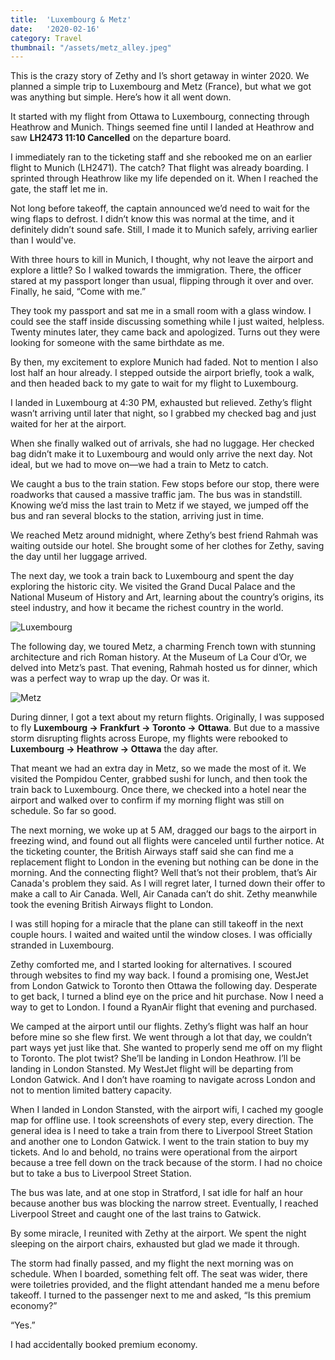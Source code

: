 ```yaml
---
title:  'Luxembourg & Metz'
date:   '2020-02-16'
category: Travel
thumbnail: "/assets/metz_alley.jpeg"
---
```


This is the crazy story of Zethy and I’s short getaway in winter 2020. We planned a simple trip to Luxembourg and Metz (France), but what we got was anything but simple. Here’s how it all went down.

It started with my flight from Ottawa to Luxembourg, connecting through Heathrow and Munich. Things seemed fine until I landed at Heathrow and saw **LH2473 11:10 Cancelled** on the departure board.

I immediately ran to the ticketing staff and she rebooked me on an earlier flight to Munich (LH2471). The catch? That flight was already boarding. I sprinted through Heathrow like my life depended on it. When I reached the gate, the staff let me in.

Not long before takeoff, the captain announced we’d need to wait for the wing flaps to defrost. I didn’t know this was normal at the time, and it definitely didn’t sound safe. Still, I made it to Munich safely, arriving earlier than I would've.

With three hours to kill in Munich, I thought, why not leave the airport and explore a little? So I walked towards the immigration. There, the officer stared at my passport longer than usual, flipping through it over and over. Finally, he said, “Come with me.”

They took my passport and sat me in a small room with a glass window. I could see the staff inside discussing something while I just waited, helpless. Twenty minutes later, they came back and apologized. Turns out they were looking for someone with the same birthdate as me.

By then, my excitement to explore Munich had faded. Not to mention I also lost half an hour already. I stepped outside the airport briefly, took a walk, and then headed back to my gate to wait for my flight to Luxembourg.

I landed in Luxembourg at 4:30 PM, exhausted but relieved. Zethy’s flight wasn’t arriving until later that night, so I grabbed my checked bag and just waited for her at the airport.

When she finally walked out of arrivals, she had no luggage. Her checked bag didn’t make it to Luxembourg and would only arrive the next day. Not ideal, but we had to move on—we had a train to Metz to catch.

We caught a bus to the train station. Few stops before our stop, there were roadworks that caused a massive traffic jam. The bus was in standstill. Knowing we’d miss the last train to Metz if we stayed, we jumped off the bus and ran several blocks to the station, arriving just in time.

We reached Metz around midnight, where Zethy’s best friend Rahmah was waiting outside our hotel. She brought some of her clothes for Zethy, saving the day until her luggage arrived.

The next day, we took a train back to Luxembourg and spent the day exploring the historic city. We visited the Grand Ducal Palace and the National Museum of History and Art, learning about the country’s origins, its steel industry, and how it became the richest country in the world.

![Luxembourg](/assets/lux.jpeg)

The following day, we toured Metz, a charming French town with stunning architecture and rich Roman history. At the Museum of La Cour d’Or, we delved into Metz’s past. That evening, Rahmah hosted us for dinner, which was a perfect way to wrap up the day. Or was it.

![Metz](/assets/metz.jpeg)

During dinner, I got a text about my return flights. Originally, I was supposed to fly **Luxembourg → Frankfurt → Toronto → Ottawa**. But due to a massive storm disrupting flights across Europe, my flights were rebooked to **Luxembourg → Heathrow → Ottawa** the day after.

That meant we had an extra day in Metz, so we made the most of it. We visited the Pompidou Center, grabbed sushi for lunch, and then took the train back to Luxembourg. Once there, we checked into a hotel near the airport and walked over to confirm if my morning flight was still on schedule. So far so good.

The next morning, we woke up at 5 AM, dragged our bags to the airport in freezing wind, and found out all flights were canceled until further notice. At the ticketing counter, the British Airways staff said she can find me a replacement flight to London in the evening but nothing can be done in the morning. And the connecting flight? Well that’s not their problem, that’s Air Canada's problem they said. As I will regret later, I turned down their offer to make a call to Air Canada. Well, Air Canada can’t do shit. Zethy meanwhile took the evening British Airways flight to London.

I was still hoping for a miracle that the plane can still takeoff in the next couple hours. I waited and waited until the window closes. I was officially stranded in Luxembourg.

Zethy comforted me, and I started looking for alternatives. I scoured through websites to find my way back. I found a promising one, WestJet from London Gatwick to Toronto then Ottawa the following day. Desperate to get back, I turned a blind eye on the price and hit purchase. Now I need a way to get to London. I found a RyanAir flight that evening and purchased.

We camped at the airport until our flights. Zethy’s flight was half an hour before mine so she flew first. We went through a lot that day, we couldn’t part ways yet just like that. She wanted to properly send me off on my flight to Toronto. The plot twist? She’ll be landing in London Heathrow. I’ll be landing in London Stansted. My WestJet flight will be departing from London Gatwick. And I don’t have roaming to navigate across London and not to mention limited battery capacity.

When I landed in London Stansted, with the airport wifi, I cached my google map for offline use. I took screenshots of every step, every direction. The general idea is I need to take a train from there to Liverpool Street Station and another one to London Gatwick. I went to the train station to buy my tickets. And lo and behold, no trains were operational from the airport because a tree fell down on the track because of the storm. I had no choice but to take a bus to Liverpool Street Station.

The bus was late, and at one stop in Stratford, I sat idle for half an hour because another bus was blocking the narrow street. Eventually, I reached Liverpool Street and caught one of the last trains to Gatwick.

By some miracle, I reunited with Zethy at the airport. We spent the night sleeping on the airport chairs, exhausted but glad we made it through.

The storm had finally passed, and my flight the next morning was on schedule. When I boarded, something felt off. The seat was wider, there were toiletries provided, and the flight attendant handed me a menu before takeoff. I turned to the passenger next to me and asked, “Is this premium economy?”

“Yes.”

I had accidentally booked premium economy.
